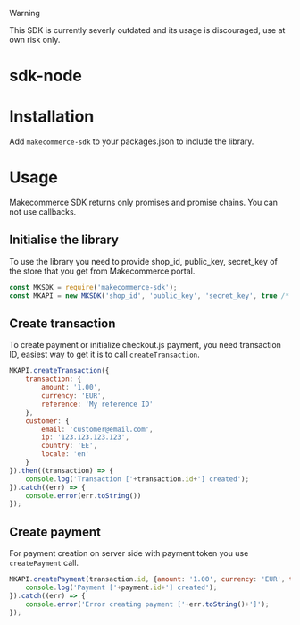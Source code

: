 > [!WARNING]
> This SDK is currently severly outdated and its usage is discouraged, use at own risk only.


sdk-node
========

# Installation

Add `makecommerce-sdk` to your packages.json to include the library.

# Usage

Makecommerce SDK returns only promises and promise chains. You can not use callbacks.

## Initialise the library

To use the library you need to provide shop_id, public_key, secret_key of the store that you get from Makecommerce portal.

```javascript
const MKSDK = require('makecommerce-sdk');
const MKAPI = new MKSDK('shop_id', 'public_key', 'secret_key', true /* false or omit for live environment */);
```

## Create transaction

To create payment or initialize checkout.js payment, you need transaction ID, easiest way to get it is to call `createTransaction`.

```javascript
MKAPI.createTransaction({
	transaction: {
		amount: '1.00',
		currency: 'EUR',
		reference: 'My reference ID'
	},
	customer: {
		email: 'customer@email.com',
		ip: '123.123.123.123',
		country: 'EE',
		locale: 'en'
	}
}).then((transaction) => {
	console.log('Transaction ['+transaction.id+'] created');
}).catch((err) => {
	console.error(err.toString())
});
```

## Create payment

For payment creation on server side with payment token you use `createPayment` call.

```javascript
MKAPI.createPayment(transaction.id, {amount: '1.00', currency: 'EUR', token: 'payment-token-from-checkout'}).then((payment) => {
	console.log('Payment ['+payment.id+'] created');
}).catch((err) => {
	console.error('Error creating payment ['+err.toString()+']');
});
```


